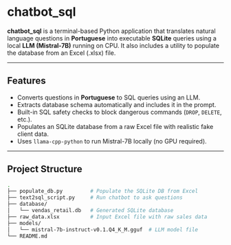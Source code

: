 # chatbot_sql

**chatbot_sql** is a terminal-based Python application that translates natural language questions in **Portuguese** into executable **SQLite** queries using a local **LLM (Mistral-7B)** running on CPU. It also includes a utility to populate the database from an Excel (.xlsx) file.

---

## Features

- Converts questions in **Portuguese** to SQL queries using an LLM.
- Extracts database schema automatically and includes it in the prompt.
- Built-in SQL safety checks to block dangerous commands (`DROP`, `DELETE`, etc.).
- Populates an SQLite database from a raw Excel file with realistic fake client data.
- Uses `llama-cpp-python` to run Mistral-7B locally (no GPU required).

---

## Project Structure

```bash
.
├── populate_db.py         # Populate the SQLite DB from Excel
├── text2sql_script.py     # Run chatbot to ask questions
├── database/
│   └── vendas_retail.db   # Generated SQLite database
├── raw_data.xlsx          # Input Excel file with raw sales data
├── models/
│   └── mistral-7b-instruct-v0.1.Q4_K_M.gguf  # LLM model file
└── README.md
